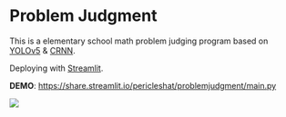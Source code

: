 # Problem Judgment 

This is a elementary school math problem judging program based on [YOLOv5](https://github.com/ultralytics/yolov5/releases/tag/v5.0) & [CRNN](https://aistudio.baidu.com/aistudio/projectdetail/1751953).

Deploying with [Streamlit](https://github.com/streamlit/streamlit).

**DEMO**: https://share.streamlit.io/pericleshat/problemjudgment/main.py

![](https://s4.ax1x.com/2021/12/23/TGXQz9.png)

